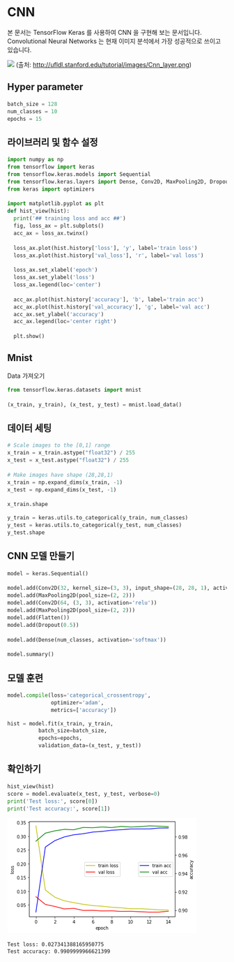 # CNN

본 문서는 TensorFlow Keras 를 사용하여 CNN 을 구현해 보는 문서입니다.<br>
Convolutional Neural Networks 는 현재 이미지 분석에서 가장 성공적으로 쓰이고 있습니다.<br>

![](http://ufldl.stanford.edu/tutorial/images/Cnn_layer.png)
(출처: http://ufldl.stanford.edu/tutorial/images/Cnn_layer.png)

## Hyper parameter 


```python
batch_size = 128
num_classes = 10
epochs = 15
```

## 라이브러리 및 함수 설정



```python
import numpy as np
from tensorflow import keras
from tensorflow.keras.models import Sequential
from tensorflow.keras.layers import Dense, Conv2D, MaxPooling2D, Dropout, Flatten
from keras import optimizers

import matplotlib.pyplot as plt
def hist_view(hist):
  print('## training loss and acc ##')
  fig, loss_ax = plt.subplots()
  acc_ax = loss_ax.twinx()

  loss_ax.plot(hist.history['loss'], 'y', label='train loss')
  loss_ax.plot(hist.history['val_loss'], 'r', label='val loss')

  loss_ax.set_xlabel('epoch')
  loss_ax.set_ylabel('loss')
  loss_ax.legend(loc='center')

  acc_ax.plot(hist.history['accuracy'], 'b', label='train acc')
  acc_ax.plot(hist.history['val_accuracy'], 'g', label='val acc')
  acc_ax.set_ylabel('accuracy')
  acc_ax.legend(loc='center right')

  plt.show()
```

## Mnist 
Data 가져오기



```python
from tensorflow.keras.datasets import mnist

(x_train, y_train), (x_test, y_test) = mnist.load_data()
```

## 데이터 세팅


```python
# Scale images to the [0,1] range
x_train = x_train.astype("float32") / 255
x_test = x_test.astype("float32") / 255

# Make images have shape (28,28,1)
x_train = np.expand_dims(x_train, -1)
x_test = np.expand_dims(x_test, -1)

x_train.shape
```


```python
y_train = keras.utils.to_categorical(y_train, num_classes)
y_test = keras.utils.to_categorical(y_test, num_classes)
y_test.shape
```

## CNN 모델 만들기


```python
model = keras.Sequential()

model.add(Conv2D(32, kernel_size=(3, 3), input_shape=(28, 28, 1), activation='relu'))
model.add(MaxPooling2D(pool_size=(2, 2)))
model.add(Conv2D(64, (3, 3), activation='relu'))
model.add(MaxPooling2D(pool_size=(2, 2)))
model.add(Flatten())
model.add(Dropout(0.5))

model.add(Dense(num_classes, activation='softmax'))

model.summary()
```

## 모델 훈련


```python
model.compile(loss='categorical_crossentropy',
              optimizer='adam',
              metrics=['accuracy'])
```


```python
hist = model.fit(x_train, y_train,
          batch_size=batch_size,
          epochs=epochs,
          validation_data=(x_test, y_test))
```

## 확인하기


```python
hist_view(hist)
score = model.evaluate(x_test, y_test, verbose=0)
print('Test loss:', score[0])
print('Test accuracy:', score[1])

```


    
![png](01.CNN_files/01.CNN_16_0.png)
    


    Test loss: 0.027341388165950775
    Test accuracy: 0.9909999966621399

